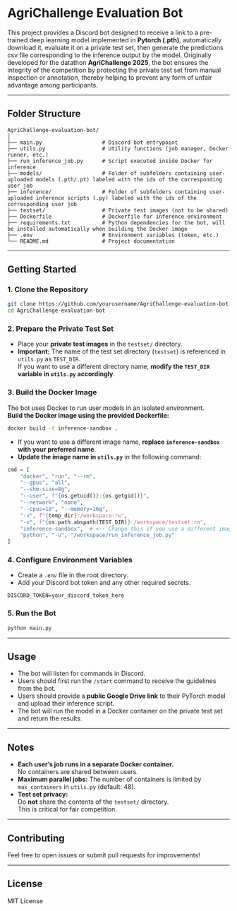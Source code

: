 # AgriChallenge Evaluation Bot

This project provides a Discord bot designed to receive a link to a pre-trained deep learning model implemented in **Pytorch (.pth)**, automatically download it, evaluate it on a private test set, then generate the predictions csv file corresponding to the inference output by the model.
Originally developed for the datathon **AgriChallenge 2025**, the bot ensures the integrity of the competition by protecting the private test set from manual inspection or annotation, thereby helping to prevent any form of unfair advantage among participants.

---

## Folder Structure

```
AgriChallenge-evaluation-bot/
│
├── main.py                   # Discord bot entrypoint
├── utils.py                  # Utility functions (job manager, Docker runner, etc.)
├── run_inference_job.py      # Script executed inside Docker for inference
├── models/                   # Folder of subfolders containing user-uploaded models (.pth/.pt) labeled with the ids of the corresponding user job
├── inference/                # Folder of subfolders containing user-uploaded inference scripts (.py) labeled with the ids of the corresponding user job
├── testset/                  # Private test images (not to be shared)
├── Dockerfile                # Dockerfile for inference environment
├── requirements.txt          # Python dependencies for the bot, will be installed automatically when building the Docker image
├── .env                      # Environment variables (token, etc.)
└── README.md                 # Project documentation
```

---

## Getting Started

### 1. Clone the Repository

```bash
git clone https://github.com/yourusername/AgriChallenge-evaluation-bot.git
cd AgriChallenge-evaluation-bot
```

### 2. Prepare the Private Test Set

- Place your **private test images** in the `testset/` directory.
- **Important:** The name of the test set directory (`testset`) is referenced in `utils.py` as `TEST_DIR`.  
  If you want to use a different directory name, **modify the `TEST_DIR` variable in `utils.py` accordingly**.

### 3. Build the Docker Image

The bot uses Docker to run user models in an isolated environment.  
**Build the Docker image using the provided Dockerfile:**

```bash
docker build -t inference-sandbox .
```

- If you want to use a different image name, **replace `inference-sandbox` with your preferred name**.
- **Update the image name in `utils.py`** in the following command:

```python
cmd = [
    "docker", "run", "--rm",
    "--gpus", "all",
    "--shm-size=8g",
    "--user", f"{os.getuid()}:{os.getgid()}",
    "--network", "none",
    "--cpus=10", "--memory=16g",
    "-v", f"{temp_dir}:/workspace:rw",
    "-v", f"{os.path.abspath(TEST_DIR)}:/workspace/testset:ro",
    "inference-sandbox",  # <-- Change this if you use a different image name
    "python", "-u", "/workspace/run_inference_job.py"
]
```

### 4. Configure Environment Variables

- Create a `.env` file in the root directory.
- Add your Discord bot token and any other required secrets.

```
DISCORD_TOKEN=your_discord_token_here
```

### 5. Run the Bot

```bash
python main.py
```

---

## Usage

- The bot will listen for commands in Discord.
- Users should first run the `/start` command to receive the guidelines from the bot.
- Users should provide a **public Google Drive link** to their PyTorch model and upload their inference script.
- The bot will run the model in a Docker container on the private test set and return the results.

---

## Notes

- **Each user’s job runs in a separate Docker container.**  
  No containers are shared between users.
- **Maximum parallel jobs:** The number of containers is limited by `max_containers` in `utils.py` (default: 48).
- **Test set privacy:**  
  Do **not** share the contents of the `testset/` directory.  
  This is critical for fair competition.

---

## Contributing

Feel free to open issues or submit pull requests for improvements!

---

## License
MIT License

